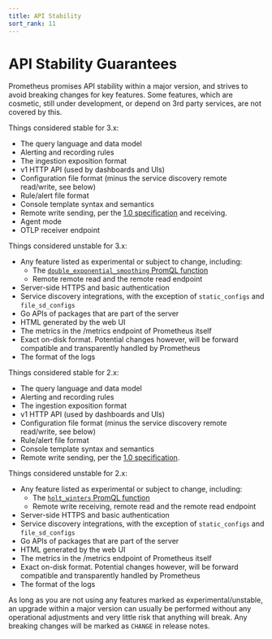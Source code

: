 ```yaml
---
title: API Stability
sort_rank: 11
---
```


# API Stability Guarantees

Prometheus promises API stability within a major version, and strives to avoid
breaking changes for key features. Some features, which are cosmetic, still
under development, or depend on 3rd party services, are not covered by this.

Things considered stable for 3.x:

* The query language and data model
* Alerting and recording rules
* The ingestion exposition format
* v1 HTTP API (used by dashboards and UIs)
* Configuration file format (minus the service discovery remote read/write, see below)
* Rule/alert file format
* Console template syntax and semantics
* Remote write sending, per the [1.0 specification](https://prometheus.io/docs/concepts/remote_write_spec/) and receiving.
* Agent mode
* OTLP receiver endpoint

Things considered unstable for 3.x:

* Any feature listed as experimental or subject to change, including:
  * The [`double_exponential_smoothing` PromQL 
    function](https://github.com/prometheus/prometheus/issues/2458)
  * Remote remote read and the remote read endpoint
* Server-side HTTPS and basic authentication
* Service discovery integrations, with the exception of `static_configs` and `file_sd_configs`
* Go APIs of packages that are part of the server
* HTML generated by the web UI
* The metrics in the /metrics endpoint of Prometheus itself
* Exact on-disk format. Potential changes however, will be forward compatible and transparently handled by Prometheus
* The format of the logs

Things considered stable for 2.x:

* The query language and data model
* Alerting and recording rules
* The ingestion exposition format
* v1 HTTP API (used by dashboards and UIs)
* Configuration file format (minus the service discovery remote read/write, see below)
* Rule/alert file format
* Console template syntax and semantics
* Remote write sending, per the [1.0 specification](https://prometheus.io/docs/concepts/remote_write_spec/).

Things considered unstable for 2.x:

* Any feature listed as experimental or subject to change, including:
  * The [`holt_winters` PromQL function](https://github.com/prometheus/prometheus/issues/2458)
  * Remote write receiving, remote read and the remote read endpoint
* Server-side HTTPS and basic authentication
* Service discovery integrations, with the exception of `static_configs` and `file_sd_configs`
* Go APIs of packages that are part of the server
* HTML generated by the web UI
* The metrics in the /metrics endpoint of Prometheus itself
* Exact on-disk format. Potential changes however, will be forward compatible and transparently handled by Prometheus
* The format of the logs

As long as you are not using any features marked as experimental/unstable, an
upgrade within a major version can usually be performed without any operational
adjustments and very little risk that anything will break. Any breaking changes
will be marked as `CHANGE` in release notes.

